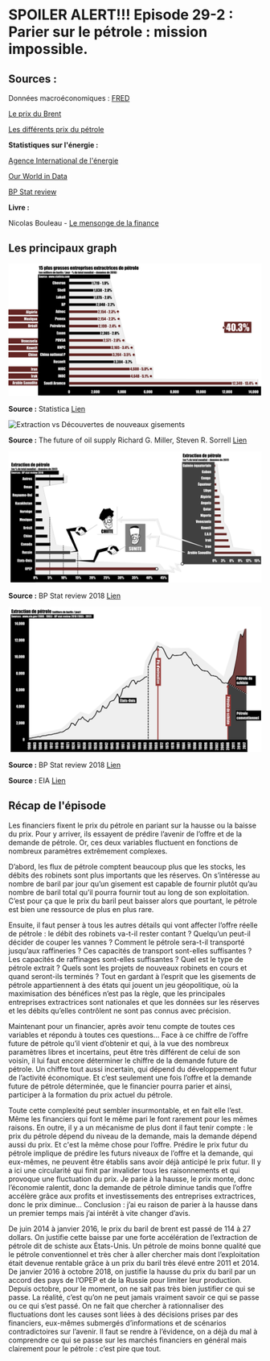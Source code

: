 # SPOILER ALERT!!! Episode 29-2 : Parier sur le pétrole : mission impossible.


## Sources :

Données macroéconomiques : [FRED](https://fred.stlouisfed.org/)

[Le prix du Brent](https://fred.stlouisfed.org/series/DCOILBRENTEU)

[Les différents prix du pétrole](https://oilprice.com/oil-price-charts#prices)

**Statistiques sur l'énergie :**

[Agence International de l'énergie](https://www.eia.gov/)

[Our World in Data](https://ourworldindata.org/)

[BP Stat review](https://www.bp.com/en/global/corporate/energy-economics/statistical-review-of-world-energy.html)

**Livre :** 

Nicolas Bouleau - [Le mensonge de la finance](https://www.amazon.fr/mensonge-finance-math%C3%A9matiques-signal-prix-plan%C3%A8te/dp/2708245554)


## Les principaux graph

![Principales compagnies pétrolières - 2016](./images/Episode29_02_Top15_Oil_Companies.png "Principales compagnies pétrolières - 2016")

**Source :** Statistica [Lien](https://www.statista.com/statistics/280705/leading-oil-companies-worldwide-based-on-daily-oil-production-2012/)

![Extraction vs Découvertes de nouveaux gisements](./images/Episode29_02_Extractions_vs_Découvertes.png "Extraction vs Découvertes de nouveaux gisements")

**Source :** The future of oil supply Richard G. Miller, Steven R. Sorrell [Lien](https://royalsocietypublishing.org/doi/full/10.1098/rsta.2013.0179)


![Extractions de pétrole par pays - 2017](./images/Episode29_02_ExtractionMONDE.png "Extractions de pétrole par pays - 2017")

**Source :** BP Stat review 2018 [Lien](https://www.bp.com/en/global/corporate/energy-economics/statistical-review-of-world-energy.html)



![Extraction de pétrole aux Etats-Unis](./images/Episode29_02_Extraction_USA.png "Extraction de pétrole aux Etats-Unis")

**Source :** BP Stat review 2018 [Lien](https://www.bp.com/en/global/corporate/energy-economics/statistical-review-of-world-energy.html)

**Source :** EIA [Lien](https://www.eia.gov/dnav/pet/hist/LeafHandler.ashx?n=pet&s=mcrfpus2&f=a)



## Récap de l'épisode

Les financiers fixent le prix du pétrole en pariant sur la hausse ou la baisse du prix. Pour y arriver, ils essayent de prédire l’avenir de l’offre et de la demande de pétrole. Or, ces deux variables fluctuent en fonctions de nombreux paramètres extrêmement complexes.


D’abord, les flux de pétrole comptent beaucoup plus que les stocks, les débits des robinets sont plus importants que les réserves. On s’intéresse au nombre de baril par jour qu’un gisement est capable de fournir plutôt qu’au nombre de baril total qu’il pourra fournir tout au long de son exploitation. C’est pour ça que le prix du baril peut baisser alors que pourtant, le pétrole est bien une ressource de plus en plus rare.


Ensuite, il faut penser à tous les autres détails qui vont affecter l’offre réelle de pétrole : le débit des robinets va-t-il rester contant ? Quelqu’un peut-il décider de couper les vannes ? Comment le pétrole sera-t-il transporté jusqu’aux raffineries ? Ces capacités de transport sont-elles suffisantes ? Les capacités de raffinages sont-elles suffisantes ? Quel est le type de pétrole extrait ? Quels sont les projets de nouveaux robinets en cours et quand seront-ils terminés ? Tout en gardant à l’esprit que les gisements de pétrole appartiennent à des états qui jouent un jeu géopolitique, où la maximisation des bénéfices n’est pas la règle, que les principales entreprises extractrices sont nationales et que les données sur les réserves et les débits qu’elles contrôlent ne sont pas connus avec précision.


Maintenant pour un financier, après avoir tenu compte de toutes ces variables et répondu à toutes ces questions… Face à ce chiffre de l’offre future de pétrole qu’il vient d’obtenir et qui, à la vue des nombreux paramètres libres et incertains, peut être très différent de celui de son voisin, il lui faut encore déterminer le chiffre de la demande future de pétrole. Un chiffre tout aussi incertain, qui dépend du développement futur de l’activité économique. Et c’est seulement une fois l’offre et la demande future de pétrole déterminée, que le financier pourra parier et ainsi, participer à la formation du prix actuel du pétrole.


Toute cette complexité peut sembler insurmontable, et en fait elle l’est. Même les financiers qui font le même pari le font rarement pour les mêmes raisons. En outre, il y a un mécanisme de plus dont il faut tenir compte : le prix du pétrole dépend du niveau de la demande, mais la demande dépend aussi du prix. Et c'est la même chose pour l’offre. Prédire le prix futur du pétrole implique de prédire les futurs niveaux de l’offre et la demande, qui eux-mêmes, ne peuvent être établis sans avoir déjà anticipé le prix futur. Il y a ici une circularité qui finit par invalider tous les raisonnements et qui provoque une fluctuation du prix. Je parie à la hausse, le prix monte, donc l’économie ralentit, donc la demande de pétrole diminue tandis que l’offre accélère grâce aux profits et investissements des entreprises extractrices, donc le prix diminue… Conclusion : j’ai eu raison de parier à la hausse dans un premier temps mais j’ai intérêt à vite changer d’avis.


De juin 2014 à janvier 2016, le prix du baril de brent est passé de 114 à 27 dollars. On justifie cette baisse par une forte accélération de l’extraction de pétrole dit de schiste aux États-Unis. Un pétrole de moins bonne qualité que le pétrole conventionnel et très cher à aller chercher mais dont l’exploitation était devenue rentable grâce à un prix du baril très élevé entre 2011 et 2014. De janvier 2016 à octobre 2018, on justifie la hausse du prix du baril par un accord des pays de l’OPEP et de la Russie pour limiter leur production. Depuis octobre, pour le moment, on ne sait pas très bien justifier ce qui se passe. La réalité, c’est qu’on ne peut jamais vraiment savoir ce qui se passe ou ce qui s’est passé. On ne fait que chercher à rationnaliser des fluctuations dont les causes sont liées à des décisions prises par des financiers, eux-mêmes submergés d’informations et de scénarios contradictoires sur l’avenir. Il faut se rendre à l’évidence, on a déjà du mal à comprendre ce qui se passe sur les marchés financiers en général mais clairement pour le pétrole : c’est pire que tout.
